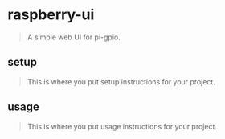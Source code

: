 # raspberry-ui
> A simple web UI for pi-gpio.

## setup
> This is where you put setup instructions for your project.

## usage
> This is where you put usage instructions for your project.

